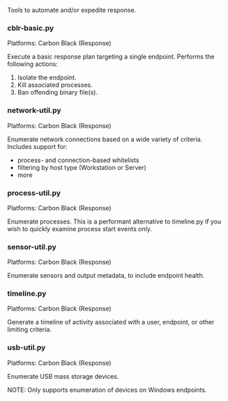 Tools to automate and/or expedite response.

### cblr-basic.py
Platforms: Carbon Black (Response)

Execute a basic response plan targeting a single endpoint.
Performs the following actions:

1. Isolate the endpoint. 
2. Kill associated processes.
3. Ban offending binary file(s).

### network-util.py
Platforms: Carbon Black (Response)

Enumerate network connections based on a wide variety of criteria. Includes
support for:

- process- and connection-based whitelists
- filtering by host type (Workstation or Server)
- more

### process-util.py
Platforms: Carbon Black (Response)

Enumerate processes. This is a performant alternative to timeline.py if you
wish to quickly examine process start events only.

### sensor-util.py
Platforms: Carbon Black (Response)

Enumerate sensors and output metadata, to include endpoint health.

### timeline.py
Platforms: Carbon Black (Response)

Generate a timeline of activity associated with a user, endpoint, or other
limiting criteria. 

### usb-util.py
Platforms: Carbon Black (Response)

Enumerate USB mass storage devices. 

NOTE: Only supports enumeration of devices on Windows endpoints.
